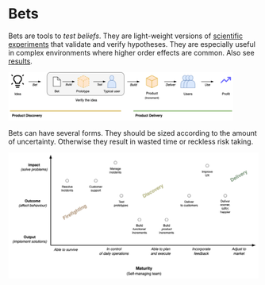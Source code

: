 # Bets

Bets are tools to *test beliefs*. They are light-weight versions of [scientific experiments](../intelligence/scientific-method.md) that validate and verify hypotheses. They are especially useful in complex environments where higher order effects are common. Also see [results](results.md).



<img src="../img/prototype-to-release.png" alt="prototype-to-release" style="width:90%;" />



Bets can have several forms. They should be sized according to the amount of uncertainty. Otherwise they result in wasted time or reckless risk taking.



![map-risk-reward](../img/map-maturity-results.png)
